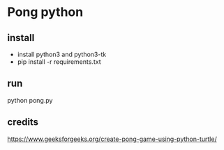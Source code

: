# Pong python

## install
- install python3 and python3-tk
- pip install -r requirements.txt

## run
python pong.py

## credits
https://www.geeksforgeeks.org/create-pong-game-using-python-turtle/